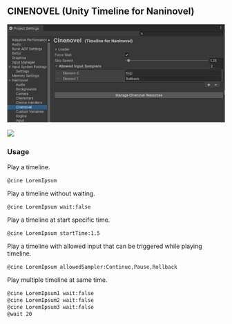 ## CINENOVEL (Unity Timeline for Naninovel)

![](https://github.com/restush/Cinenovel/blob/resource-branch/Screenshot%202024-05-22%20010305.png)

![](https://github.com/restush/Cinenovel/blob/resource-branch/Cinenovel-Preview1.0.gif)

### Usage

Play a timeline.
```
@cine LoremIpsum
```
Play a timeline without waiting.
```
@cine LoremIpsum wait:false
```
Play a timeline at start specific time.
```
@cine LoremIpsum startTime:1.5
```
Play a timeline with allowed input that can be triggered while playing timeline.
```
@cine LoremIpsum allowedSampler:Continue,Pause,Rollback
```
Play multiple timeline at same time.
```
@cine LoremIpsum1 wait:false
@cine LoremIpsum2 wait:false
@cine LoremIpsum3 wait:false
@wait 20
```



